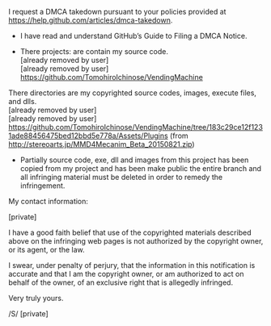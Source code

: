 I request a DMCA takedown pursuant to your policies provided at
https://help.github.com/articles/dmca-takedown.

- I have read and understand GitHub’s Guide to Filing a DMCA Notice.

- There projects: are contain my source code.  
[already removed by user]  
[already removed by user]  
https://github.com/TomohiroIchinose/VendingMachine

There directories are my copyrighted source codes, images, execute
files, and dlls.  
[already removed by user]  
[already removed by user]  
https://github.com/TomohiroIchinose/VendingMachine/tree/183c29ce12f1231ade88456475bed12bbd5e778a/Assets/Plugins
(from http://stereoarts.jp/MMD4Mecanim_Beta_20150821.zip)

- Partially source code, exe, dll and images from this project has been
copied from my project and has been make public
the entire branch and all infringing material must be deleted in order
to remedy the infringement.

My contact information:

[private]  

I have a good faith belief that use of the copyrighted materials
described above on the infringing web pages is not authorized by the
copyright owner, or its agent, or the law.

I swear, under penalty of perjury, that the information in this
notification is accurate and that I am the copyright owner, or am
authorized to act on behalf of the owner, of an exclusive right that is
allegedly infringed.

Very truly yours.

/S/ [private]  
